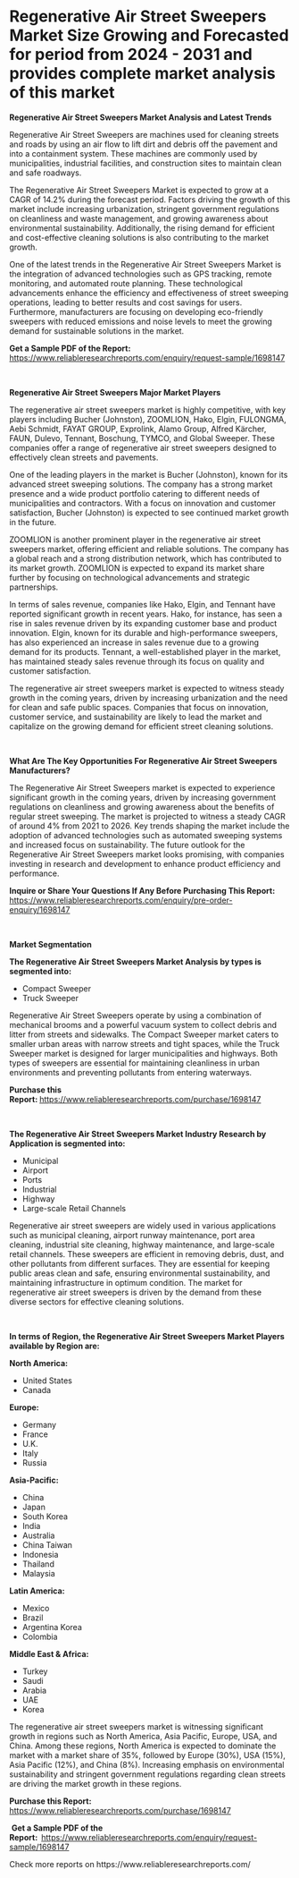 <p><h1>Regenerative Air Street Sweepers Market Size Growing and Forecasted for period from 2024 - 2031 and provides complete market analysis of this market</h1></p><p><strong>Regenerative Air Street Sweepers Market Analysis and Latest Trends</strong></p>
<p><p>Regenerative Air Street Sweepers are machines used for cleaning streets and roads by using an air flow to lift dirt and debris off the pavement and into a containment system. These machines are commonly used by municipalities, industrial facilities, and construction sites to maintain clean and safe roadways.</p><p>The Regenerative Air Street Sweepers Market is expected to grow at a CAGR of 14.2% during the forecast period. Factors driving the growth of this market include increasing urbanization, stringent government regulations on cleanliness and waste management, and growing awareness about environmental sustainability. Additionally, the rising demand for efficient and cost-effective cleaning solutions is also contributing to the market growth.</p><p>One of the latest trends in the Regenerative Air Street Sweepers Market is the integration of advanced technologies such as GPS tracking, remote monitoring, and automated route planning. These technological advancements enhance the efficiency and effectiveness of street sweeping operations, leading to better results and cost savings for users. Furthermore, manufacturers are focusing on developing eco-friendly sweepers with reduced emissions and noise levels to meet the growing demand for sustainable solutions in the market.</p></p>
<p><strong>Get a Sample PDF of the Report:&nbsp;</strong> <a href="https://www.reliableresearchreports.com/enquiry/request-sample/1698147">https://www.reliableresearchreports.com/enquiry/request-sample/1698147</a></p>
<p>&nbsp;</p>
<p><strong>Regenerative Air Street Sweepers Major Market Players</strong></p>
<p><p>The regenerative air street sweepers market is highly competitive, with key players including Bucher (Johnston), ZOOMLION, Hako, Elgin, FULONGMA, Aebi Schmidt, FAYAT GROUP, Exprolink, Alamo Group, Alfred Kärcher, FAUN, Dulevo, Tennant, Boschung, TYMCO, and Global Sweeper. These companies offer a range of regenerative air street sweepers designed to effectively clean streets and pavements.</p><p>One of the leading players in the market is Bucher (Johnston), known for its advanced street sweeping solutions. The company has a strong market presence and a wide product portfolio catering to different needs of municipalities and contractors. With a focus on innovation and customer satisfaction, Bucher (Johnston) is expected to see continued market growth in the future.</p><p>ZOOMLION is another prominent player in the regenerative air street sweepers market, offering efficient and reliable solutions. The company has a global reach and a strong distribution network, which has contributed to its market growth. ZOOMLION is expected to expand its market share further by focusing on technological advancements and strategic partnerships.</p><p>In terms of sales revenue, companies like Hako, Elgin, and Tennant have reported significant growth in recent years. Hako, for instance, has seen a rise in sales revenue driven by its expanding customer base and product innovation. Elgin, known for its durable and high-performance sweepers, has also experienced an increase in sales revenue due to a growing demand for its products. Tennant, a well-established player in the market, has maintained steady sales revenue through its focus on quality and customer satisfaction.</p><p>The regenerative air street sweepers market is expected to witness steady growth in the coming years, driven by increasing urbanization and the need for clean and safe public spaces. Companies that focus on innovation, customer service, and sustainability are likely to lead the market and capitalize on the growing demand for efficient street cleaning solutions.</p></p>
<p>&nbsp;</p>
<p><strong>What Are The Key Opportunities For Regenerative Air Street Sweepers Manufacturers?</strong></p>
<p><p>The Regenerative Air Street Sweepers market is expected to experience significant growth in the coming years, driven by increasing government regulations on cleanliness and growing awareness about the benefits of regular street sweeping. The market is projected to witness a steady CAGR of around 4% from 2021 to 2026. Key trends shaping the market include the adoption of advanced technologies such as automated sweeping systems and increased focus on sustainability. The future outlook for the Regenerative Air Street Sweepers market looks promising, with companies investing in research and development to enhance product efficiency and performance.</p></p>
<p><strong>Inquire or Share Your Questions If Any Before Purchasing This Report:</strong> <a href="https://www.reliableresearchreports.com/enquiry/pre-order-enquiry/1698147">https://www.reliableresearchreports.com/enquiry/pre-order-enquiry/1698147</a></p>
<p>&nbsp;</p>
<p><strong>Market Segmentation</strong></p>
<p><strong>The Regenerative Air Street Sweepers Market Analysis by types is segmented into:</strong></p>
<p><ul><li>Compact Sweeper</li><li>Truck Sweeper</li></ul></p>
<p><p>Regenerative Air Street Sweepers operate by using a combination of mechanical brooms and a powerful vacuum system to collect debris and litter from streets and sidewalks. The Compact Sweeper market caters to smaller urban areas with narrow streets and tight spaces, while the Truck Sweeper market is designed for larger municipalities and highways. Both types of sweepers are essential for maintaining cleanliness in urban environments and preventing pollutants from entering waterways.</p></p>
<p><strong>Purchase this Report:&nbsp;</strong><a href="https://www.reliableresearchreports.com/purchase/1698147">https://www.reliableresearchreports.com/purchase/1698147</a></p>
<p>&nbsp;</p>
<p><strong>The Regenerative Air Street Sweepers Market Industry Research by Application is segmented into:</strong></p>
<p><ul><li>Municipal</li><li>Airport</li><li>Ports</li><li>Industrial</li><li>Highway</li><li>Large-scale Retail Channels</li></ul></p>
<p><p>Regenerative air street sweepers are widely used in various applications such as municipal cleaning, airport runway maintenance, port area cleaning, industrial site cleaning, highway maintenance, and large-scale retail channels. These sweepers are efficient in removing debris, dust, and other pollutants from different surfaces. They are essential for keeping public areas clean and safe, ensuring environmental sustainability, and maintaining infrastructure in optimum condition. The market for regenerative air street sweepers is driven by the demand from these diverse sectors for effective cleaning solutions.</p></p>
<p>&nbsp;</p>
<p><strong>In terms of Region, the Regenerative Air Street Sweepers Market Players available by Region are:</strong></p>
<p>
    <p> <strong> North America: </strong>
        <ul>
            <li>United States</li>
            <li>Canada</li>
        </ul>
        </p> 
    <p> <strong> Europe: </strong>
        <ul>
            <li>Germany</li>
            <li>France</li>
            <li>U.K.</li>
            <li>Italy</li>
            <li>Russia</li>
        </ul>
        </p> 
    <p> <strong> Asia-Pacific: </strong>
        <ul>
            <li>China</li>
            <li>Japan</li>
            <li>South Korea</li>
            <li>India</li>
            <li>Australia</li>
            <li>China Taiwan</li>
            <li>Indonesia</li>
            <li>Thailand</li>
            <li>Malaysia</li>
        </ul>
        </p> 
    <p> <strong> Latin America: </strong>
        <ul>
            <li>Mexico</li>
            <li>Brazil</li>
            <li>Argentina Korea</li>
            <li>Colombia</li>
        </ul>
        </p> 
    <p> <strong> Middle East & Africa: </strong>
        <ul>
            <li>Turkey</li>
            <li>Saudi</li>
            <li>Arabia</li>
            <li>UAE</li>
            <li>Korea</li>
        </ul>
    </p>
    </p>
<p><p>The regenerative air street sweepers market is witnessing significant growth in regions such as North America, Asia Pacific, Europe, USA, and China. Among these regions, North America is expected to dominate the market with a market share of 35%, followed by Europe (30%), USA (15%), Asia Pacific (12%), and China (8%). Increasing emphasis on environmental sustainability and stringent government regulations regarding clean streets are driving the market growth in these regions.</p></p>
<p><strong>Purchase this Report: </strong><a href="https://www.reliableresearchreports.com/purchase/1698147">https://www.reliableresearchreports.com/purchase/1698147</a></p>
<p>&nbsp;<strong>Get a Sample PDF of the Report:&nbsp;&nbsp;</strong><a href="https://www.reliableresearchreports.com/enquiry/request-sample/1698147">https://www.reliableresearchreports.com/enquiry/request-sample/1698147</a></p>
<p><strong></strong></p>
<p>Check more reports on https://www.reliableresearchreports.com/</p>
